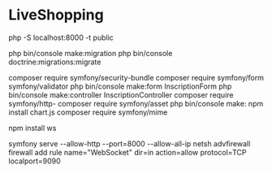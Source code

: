 # LiveShopping
php -S localhost:8000 -t public


php bin/console make:migration
php bin/console doctrine:migrations:migrate

composer require symfony/security-bundle
composer require symfony/form symfony/validator
php bin/console make:form InscriptionForm 
php bin/console make:controller InscriptionController 
composer require symfony/http-
composer require symfony/asset
php bin/console make:
npm install chart.js
composer require symfony/mime


npm install ws

symfony serve --allow-http --port=8000 --allow-all-ip
netsh advfirewall firewall add rule name="WebSocket" dir=in action=allow protocol=TCP localport=9090